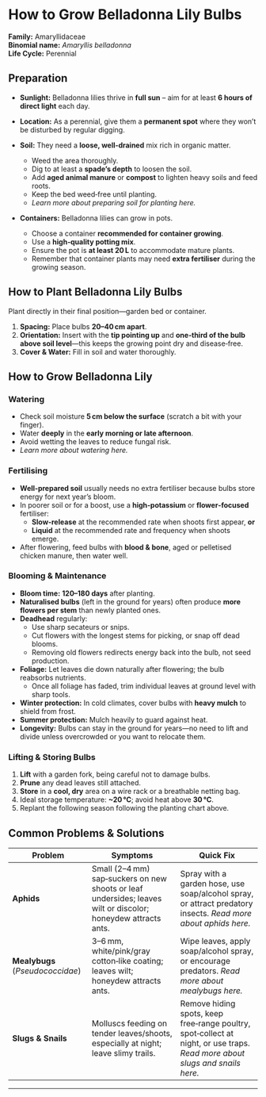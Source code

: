 # How to Grow Belladonna Lily Bulbs

**Family:** Amaryllidaceae  
**Binomial name:** *Amaryllis belladonna*  
**Life Cycle:** Perennial  

## Preparation

- **Sunlight:** Belladonna lilies thrive in **full sun** – aim for at least **6 hours of direct light** each day.  
- **Location:** As a perennial, give them a **permanent spot** where they won’t be disturbed by regular digging.  
- **Soil:** They need a **loose, well‑drained** mix rich in organic matter.  
  - Weed the area thoroughly.  
  - Dig to at least a **spade’s depth** to loosen the soil.  
  - Add **aged animal manure** or **compost** to lighten heavy soils and feed roots.  
  - Keep the bed weed‑free until planting.  
  - *Learn more about preparing soil for planting here.*  

- **Containers:** Belladonna lilies can grow in pots.  
  - Choose a container **recommended for container growing**.  
  - Use a **high‑quality potting mix**.  
  - Ensure the pot is **at least 20 L** to accommodate mature plants.  
  - Remember that container plants may need **extra fertiliser** during the growing season.  

## How to Plant Belladonna Lily Bulbs

Plant directly in their final position—garden bed or container.

1. **Spacing:** Place bulbs **20–40 cm apart**.  
2. **Orientation:** Insert with the **tip pointing up** and **one‑third of the bulb above soil level**—this keeps the growing point dry and disease‑free.  
3. **Cover & Water:** Fill in soil and water thoroughly.  

## How to Grow Belladonna Lily

### Watering

- Check soil moisture **5 cm below the surface** (scratch a bit with your finger).  
- Water **deeply** in the **early morning or late afternoon**.  
- Avoid wetting the leaves to reduce fungal risk.  
- *Learn more about watering here.*

### Fertilising

- **Well‑prepared soil** usually needs no extra fertiliser because bulbs store energy for next year’s bloom.  
- In poorer soil or for a boost, use a **high‑potassium** or **flower‑focused** fertiliser:  
  - **Slow‑release** at the recommended rate when shoots first appear, **or**  
  - **Liquid** at the recommended rate and frequency when shoots emerge.  
- After flowering, feed bulbs with **blood & bone**, aged or pelletised chicken manure, then water well.

### Blooming & Maintenance

- **Bloom time:** **120–180 days** after planting.  
- **Naturalised bulbs** (left in the ground for years) often produce **more flowers per stem** than newly planted ones.  
- **Deadhead** regularly:  
  - Use sharp secateurs or snips.  
  - Cut flowers with the longest stems for picking, or snap off dead blooms.  
  - Removing old flowers redirects energy back into the bulb, not seed production.  
- **Foliage:** Let leaves die down naturally after flowering; the bulb reabsorbs nutrients.  
  - Once all foliage has faded, trim individual leaves at ground level with sharp tools.  
- **Winter protection:** In cold climates, cover bulbs with **heavy mulch** to shield from frost.  
- **Summer protection:** Mulch heavily to guard against heat.  
- **Longevity:** Bulbs can stay in the ground for years—no need to lift and divide unless overcrowded or you want to relocate them.  

### Lifting & Storing Bulbs

1. **Lift** with a garden fork, being careful not to damage bulbs.  
2. **Prune** any dead leaves still attached.  
3. **Store** in a **cool, dry** area on a wire rack or a breathable netting bag.  
4. Ideal storage temperature: **~20 °C**; avoid heat above **30 °C**.  
5. Replant the following season following the planting chart above.

## Common Problems & Solutions

| Problem | Symptoms | Quick Fix |
|---------|----------|-----------|
| **Aphids** | Small (2–4 mm) sap‑suckers on new shoots or leaf undersides; leaves wilt or discolor; honeydew attracts ants. | Spray with a garden hose, use soap/alcohol spray, or attract predatory insects. *Read more about aphids here.* |
| **Mealybugs** (_Pseudococcidae_) | 3–6 mm, white/pink/gray cotton‑like coating; leaves wilt; honeydew attracts ants. | Wipe leaves, apply soap/alcohol spray, or encourage predators. *Read more about mealybugs here.* |
| **Slugs & Snails** | Molluscs feeding on tender leaves/shoots, especially at night; leave slimy trails. | Remove hiding spots, keep free‑range poultry, spot‑collect at night, or use traps. *Read more about slugs and snails here.* |

---